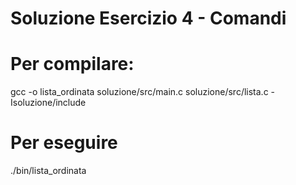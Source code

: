 # Soluzione Esercizio 4 - Comandi

# Per compilare:

gcc -o lista_ordinata soluzione/src/main.c soluzione/src/lista.c -Isoluzione/include



# Per eseguire 

./bin/lista_ordinata